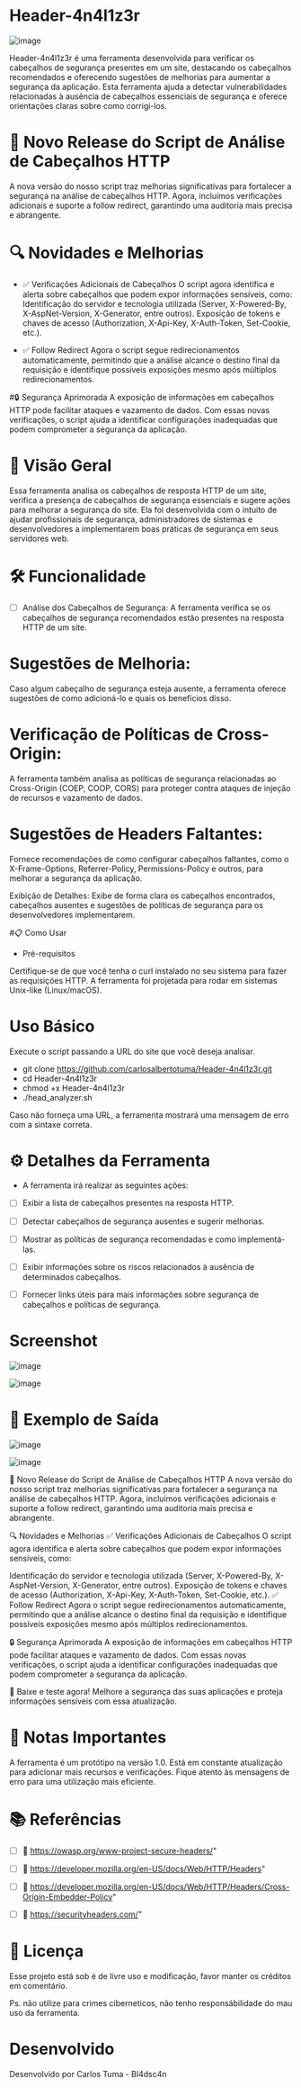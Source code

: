 # Header-4n4l1z3r

![image](https://github.com/user-attachments/assets/12fbbb9b-709f-47bd-b8e3-1fc849f10f5f)


Header-4n4l1z3r é uma ferramenta desenvolvida para verificar os cabeçalhos de segurança presentes em um site, destacando os cabeçalhos recomendados e oferecendo sugestões de melhorias para aumentar a segurança da aplicação. Esta ferramenta ajuda a detectar vulnerabilidades relacionadas à ausência de cabeçalhos essenciais de segurança e oferece orientações claras sobre como corrigi-los.

# 🚀 Novo Release do Script de Análise de Cabeçalhos HTTP
A nova versão do nosso script traz melhorias significativas para fortalecer a segurança na análise de cabeçalhos HTTP. Agora, incluímos verificações adicionais e suporte a follow redirect, garantindo uma auditoria mais precisa e abrangente.

# 🔍 Novidades e Melhorias
- ✅ Verificações Adicionais de Cabeçalhos
O script agora identifica e alerta sobre cabeçalhos que podem expor informações sensíveis, como:
Identificação do servidor e tecnologia utilizada (Server, X-Powered-By, X-AspNet-Version, X-Generator, entre outros).
Exposição de tokens e chaves de acesso (Authorization, X-Api-Key, X-Auth-Token, Set-Cookie, etc.).

- ✅ Follow Redirect
Agora o script segue redirecionamentos automaticamente, permitindo que a análise alcance o destino final da requisição e identifique possíveis exposições mesmo após múltiplos redirecionamentos.

#🔒 Segurança Aprimorada
A exposição de informações em cabeçalhos HTTP pode facilitar ataques e vazamento de dados. Com essas novas verificações, o script ajuda a identificar configurações inadequadas que podem comprometer a segurança da aplicação.

# 🚀 Visão Geral
Essa ferramenta analisa os cabeçalhos de resposta HTTP de um site, verifica a presença de cabeçalhos de segurança essenciais e sugere ações para melhorar a segurança do site. Ela foi desenvolvida com o intuito de ajudar profissionais de segurança, administradores de sistemas e desenvolvedores a implementarem boas práticas de segurança em seus servidores web.

# 🛠️ Funcionalidade
- [ ] Análise dos Cabeçalhos de Segurança:
A ferramenta verifica se os cabeçalhos de segurança recomendados estão presentes na resposta HTTP de um site.

# Sugestões de Melhoria:
Caso algum cabeçalho de segurança esteja ausente, a ferramenta oferece sugestões de como adicioná-lo e quais os benefícios disso.

# Verificação de Políticas de Cross-Origin:
A ferramenta também analisa as políticas de segurança relacionadas ao Cross-Origin (COEP, COOP, CORS) para proteger contra ataques de injeção de recursos e vazamento de dados.

# Sugestões de Headers Faltantes:
Fornece recomendações de como configurar cabeçalhos faltantes, como o X-Frame-Options, Referrer-Policy, Permissions-Policy e outros, para melhorar a segurança da aplicação.

Exibição de Detalhes:
Exibe de forma clara os cabeçalhos encontrados, cabeçalhos ausentes e sugestões de políticas de segurança para os desenvolvedores implementarem.

#📋 Como Usar

- Pré-requisitos

Certifique-se de que você tenha o curl instalado no seu sistema para fazer as requisições HTTP.
A ferramenta foi projetada para rodar em sistemas Unix-like (Linux/macOS).

# Uso Básico
Execute o script passando a URL do site que você deseja analisar.

- git clone https://github.com/carlosalbertotuma/Header-4n4l1z3r.git
- cd Header-4n4l1z3r
- chmod +x Header-4n4l1z3r
- ./head_analyzer.sh <URL>

Caso não forneça uma URL, a ferramenta mostrará uma mensagem de erro com a sintaxe correta.

# ⚙️ Detalhes da Ferramenta

- A ferramenta irá realizar as seguintes ações:

- [ ] Exibir a lista de cabeçalhos presentes na resposta HTTP.
- [ ] Detectar cabeçalhos de segurança ausentes e sugerir melhorias.
- [ ] Mostrar as políticas de segurança recomendadas e como implementá-las.
- [ ] Exibir informações sobre os riscos relacionados à ausência de determinados cabeçalhos.
- [ ] Fornecer links úteis para mais informações sobre segurança de cabeçalhos e políticas de segurança.


# Screenshot

![image](https://github.com/user-attachments/assets/5a0d2167-0bcc-433a-a577-5682994aeb29)

![image](https://github.com/user-attachments/assets/d927b5cb-9bde-46fa-a751-1f60ff0fd6bc)


# 🚨 Exemplo de Saída

![image](https://github.com/user-attachments/assets/ac709234-296d-4a0f-a1a5-691fabf847fe)

![image](https://github.com/user-attachments/assets/b87ec2a4-d88c-4c6f-b418-c409afbf2df2)


🚀 Novo Release do Script de Análise de Cabeçalhos HTTP
A nova versão do nosso script traz melhorias significativas para fortalecer a segurança na análise de cabeçalhos HTTP. Agora, incluímos verificações adicionais e suporte a follow redirect, garantindo uma auditoria mais precisa e abrangente.

🔍 Novidades e Melhorias
✅ Verificações Adicionais de Cabeçalhos
O script agora identifica e alerta sobre cabeçalhos que podem expor informações sensíveis, como:

Identificação do servidor e tecnologia utilizada (Server, X-Powered-By, X-AspNet-Version, X-Generator, entre outros).
Exposição de tokens e chaves de acesso (Authorization, X-Api-Key, X-Auth-Token, Set-Cookie, etc.).
✅ Follow Redirect
Agora o script segue redirecionamentos automaticamente, permitindo que a análise alcance o destino final da requisição e identifique possíveis exposições mesmo após múltiplos redirecionamentos.

🔒 Segurança Aprimorada
A exposição de informações em cabeçalhos HTTP pode facilitar ataques e vazamento de dados. Com essas novas verificações, o script ajuda a identificar configurações inadequadas que podem comprometer a segurança da aplicação.

📌 Baixe e teste agora! Melhore a segurança das suas aplicações e proteja informações sensíveis com essa atualização.

# 📝 Notas Importantes
A ferramenta é um protótipo na versão 1.0.
Está em constante atualização para adicionar mais recursos e verificações.
Fique atento às mensagens de erro para uma utilização mais eficiente.


# 📚 Referências
- [ ] 🔗 https://owasp.org/www-project-secure-headers/"
- [ ] 🔗 https://developer.mozilla.org/en-US/docs/Web/HTTP/Headers"
- [ ] 🔗 https://developer.mozilla.org/en-US/docs/Web/HTTP/Headers/Cross-Origin-Embedder-Policy"
- [ ] 🔗 https://securityheaders.com/"


# 📝 Licença

Esse projeto está sob é de livre uso e modificação, favor manter os créditos em comentário.
 
Ps. não utilize para crimes ciberneticos, não tenho responsábilidade do mau uso da ferramenta.

# Desenvolvido

Desenvolvido por Carlos Tuma - Bl4dsc4n
